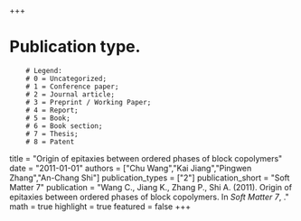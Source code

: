 +++
# Publication type.
        # Legend: 
        # 0 = Uncategorized; 
        # 1 = Conference paper; 
        # 2 = Journal article;
        # 3 = Preprint / Working Paper; 
        # 4 = Report; 
        # 5 = Book; 
        # 6 = Book section;
        # 7 = Thesis; 
        # 8 = Patent
title = "Origin of epitaxies between ordered phases of block copolymers"
date = "2011-01-01"
authors = ["Chu Wang","Kai Jiang","Pingwen Zhang","An-Chang Shi"]
publication_types = ["2"]
publication_short = "Soft Matter 7"
publication = "Wang C., Jiang K., Zhang P., Shi A. (2011). Origin of epitaxies between ordered phases of block copolymers. In _Soft Matter 7_, ."
math = true
highlight = true
featured = false
+++